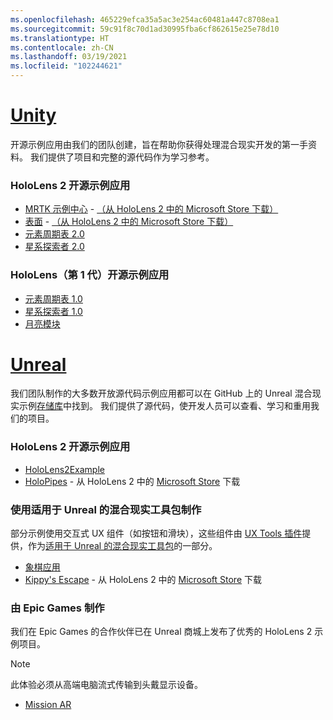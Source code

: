 ```yaml
---
ms.openlocfilehash: 465229efca35a5ac3e254ac60481a447c8708ea1
ms.sourcegitcommit: 59c91f8c70d1ad30995fba6cf862615e25e78d10
ms.translationtype: HT
ms.contentlocale: zh-CN
ms.lasthandoff: 03/19/2021
ms.locfileid: "102244621"
---
```

# <a name="unity"></a>[Unity](#tab/unity)

开源示例应用由我们的团队创建，旨在帮助你获得处理混合现实开发的第一手资料。 我们提供了项目和完整的源代码作为学习参考。

### <a name="hololens-2-open-source-sample-apps"></a>HoloLens 2 开源示例应用

* [MRTK 示例中心](https://microsoft.github.io/MixedRealityToolkit-Unity/Documentation/README_ExampleHub.html) - [（从 HoloLens 2 中的 Microsoft Store 下载）](https://www.microsoft.com/p/mrtk-examples-hub/9mv8c39l2sj4)
* [表面](../unity/sampleapp-surfaces.md) - [（从 HoloLens 2 中的 Microsoft Store 下载）](https://www.microsoft.com/p/surfaces/9nvkpv3sk3x0)
* [元素周期表 2.0](https://medium.com/@dongyoonpark/bringing-the-periodic-table-of-the-elements-app-to-hololens-2-with-mrtk-v2-a6e3d8362158)
* [星系探索者 2.0](../unity/galaxy-explorer-update.md)

### <a name="hololens-1st-gen-open-source-sample-apps"></a>HoloLens（第 1 代）开源示例应用

* [元素周期表 1.0](../unity/periodic-table-of-the-elements.md)
* [星系探索者 1.0](../unity/galaxy-explorer.md)
* [月亮模块](../unity/lunar-module.md)

# <a name="unreal"></a>[Unreal](#tab/unreal)

我们团队制作的大多数开放源代码示例应用都可以在 GitHub 上的 Unreal 混合现实示例[存储库](https://github.com/microsoft/MixedReality-Unreal-Samples)中找到。 我们提供了源代码，使开发人员可以查看、学习和重用我们的项目。

### <a name="hololens-2-open-source-sample-apps"></a>HoloLens 2 开源示例应用

* [HoloLens2Example](https://github.com/microsoft/MixedReality-Unreal-Samples/tree/master/HoloLens2Example)
* [HoloPipes](https://github.com/microsoft/MixedReality-Unreal-HoloPipes) - 从 HoloLens 2 中的 [Microsoft Store](https://www.microsoft.com/p/holopipes/9mszb3nnrxn9) 下载

### <a name="made-with-the-mixed-reality-toolkit-for-unreal"></a>使用适用于 Unreal 的混合现实工具包制作

部分示例使用交互式 UX 组件（如按钮和滑块），这些组件由 [UX Tools 插件](https://aka.ms/uxt-unreal)提供，作为[适用于 Unreal 的混合现实工具包](https://aka.ms/mrtk-unreal)的一部分。

* [象棋应用](https://github.com/microsoft/MixedReality-Unreal-Samples/tree/master/ChessApp)
* [Kippy's Escape](../unreal/unreal-kippys-escape.md) - 从 HoloLens 2 中的 [Microsoft Store](https://www.microsoft.com/p/kippys-escape/9nbd7gl86vkd) 下载

### <a name="made-by-epic-games"></a>由 Epic Games 制作

我们在 Epic Games 的合作伙伴已在 Unreal 商城上发布了优秀的 HoloLens 2 示例项目。

> [!NOTE]
> 此体验必须从高端电脑流式传输到头戴显示设备。

* [Mission AR](https://docs.unrealengine.com/Resources/Showcases/MissionAR/index.html)

